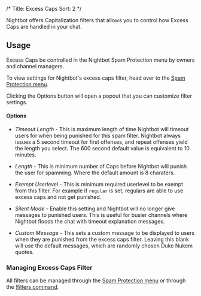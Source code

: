 /*
Title: Excess Caps
Sort: 2
*/

Nightbot offers Capitalization filters that allows you to control how Excess Caps are handled in your chat.

## Usage

Excess Caps be controlled in the Nightbot Spam Protection menu by owners and channel managers.

To view settings for Nightbot's excess caps filter, head over to the [Spam Protection menu](https://beta.nightbot.tv/spam_protection). 

Clicking the Options button will open a popout that you can customize filter settings.

#### Options

- *Timeout Length* - This is maximum length of time Nightbot will timeout users for when being punished for this spam filter. Nightbot always issues a 5 second timeout for first offenses, and repeat offenses yield the length you select. The 600 second default value is equivalent to 10 minutes.

- *Length* - This is minimum number of Caps before Nightbot will punish the user for spamming. Where the default amount is 8 charaters. 

- *Exempt Userlevel* - This is minimum required userlevel to be exempt from this filter. For example if `regular` is set, regulars are able to use excess caps and not get punished. 

- *Silent Mode* - Enable this setting and Nightbot will no longer give messages to punished users. This is useful for busier channels where Nightbot floods the chat with timeout explanation messages.

- *Custom Message* - This sets a custom message to be displayed to users when they are punished from the excess caps filter. Leaving this blank will use the default messages, which are randomly chosen Duke Nukem quotes.

### Managing Excess Caps Filter

All filters can be managed through the [Spam Protection menu](https://beta.nightbot.tv/spam_protection) or through the [!filters command](https://docs.nightbot.tv/commands/filters).
